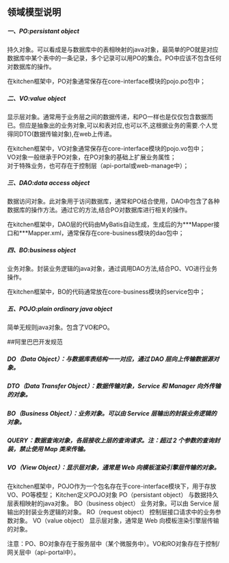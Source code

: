 ## 领域模型说明

##### 一、PO:persistant object  
持久对象。可以看成是与数据库中的表相映射的java对象，最简单的PO就是对应数据库中某个表中的一条记录，多个记录可以用PO的集合。PO中应该不包含任何对数据库的操作。   

在kitchen框架中，PO对象通常保存在core-interface模块的pojo.po包中；

##### 二、VO:value object
显示层对象。通常用于业务层之间的数据传递，和PO一样也是仅仅包含数据而已。但应是抽象出的业务对象,可以和表对应,也可以不,这根据业务的需要.个人觉得同DTO(数据传输对象),在web上传递。   

在kitchen框架中，VO对象通常保存在core-interface模块的pojo.vo包中；   
VO对象一般继承于PO对象，在PO对象的基础上扩展业务属性；   
对于特殊业务，也可存在于控制层（api-portal或web-manage中）；

##### 三、DAO:data access object
数据访问对象。此对象用于访问数据库，通常和PO结合使用，DAO中包含了各种数据库的操作方法。通过它的方法,结合PO对数据库进行相关的操作。

在kitchen框架中，DAO层的代码由MyBatis自动生成，生成后的为\***Mapper接口和\***Mapper.xml，通常保存在core-business模块的dao包中；

##### 四、BO:business object
业务对象。封装业务逻辑的java对象，通过调用DAO方法,结合PO、VO进行业务操作。   

在kitchen框架中，BO的代码通常放在core-business模块的service包中；   

##### 五、POJO:plain ordinary java object
简单无规则java对象。包含了VO和PO。  


##阿里巴巴开发规范
##### DO（Data Object）：与数据库表结构一一对应，通过 DAO 层向上传输数据源对象。
##### DTO（Data Transfer Object）：数据传输对象，Service 和 Manager 向外传输的对象。
##### BO（Business Object）：业务对象。可以由 Service 层输出的封装业务逻辑的对象。
##### QUERY：数据查询对象，各层接收上层的查询请求。注：超过 2 个参数的查询封装，禁止使用 Map 类来传输。
##### VO（View Object）：显示层对象，通常是 Web 向模板渲染引擎层传输的对象。 


在kitchen框架中，POJO作为一个包名存在于core-interface模块下，用于存放VO、PO等模型；
Kitchen定义POJO对象
PO（persistant object）   与数据持久层表相映射的java对象。
BO（business object）     业务对象。可以由 Service 层输出的封装业务逻辑的对象。
RO（request object）      控制层接口请求中的业务参数对象。
VO（value object）        显示层对象，通常是 Web 向模板渲染引擎层传输的对象。 

注意：PO、BO对象存在于服务层中（某个微服务中）。VO和RO对象存在于控制/网关层中（api-portal中）。
